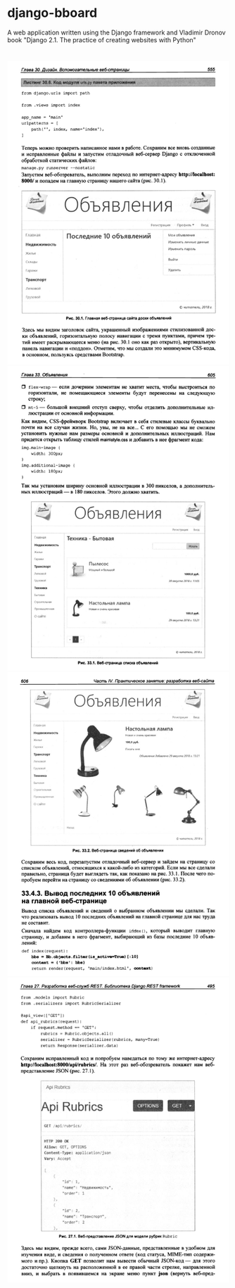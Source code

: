 # django-bboard
A web application written using the Django framework and Vladimir Dronov book "Django 2.1. The practice of creating websites with Python"
#
![Image alt](https://github.com/anton2030t/django-bboard/raw/master/1.png)
![Image alt](https://github.com/anton2030t/django-bboard/raw/master/2.png)
![Image alt](https://github.com/anton2030t/django-bboard/raw/master/3.png)
![Image alt](https://github.com/anton2030t/django-bboard/raw/master/4.png)
